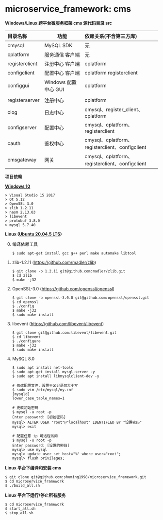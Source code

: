 # microservice_framework: cms

**Windows/Linux 跨平台微服务框架 cms 源代码目录 src**

| 目录名称       | 功能      | 依赖关系(不含第三方库) |
| :------------- | --------- | :------------- |
| cmysql         | MySQL SDK            | 无 |
| cplatform      | 服务通信 客户端         | 无 |
| registerclient | 注册中心 客户端         | cplatform                                       |
| configclient   | 配置中心 客户端         | cplatform registerclient                        |
| configgui      | Windows 配置中心 GUI | cplatform                                       |
|                |                      |                                                 |
| registerserver | 注册中心             | cplatform                                       |
| clog           | 日志中心             | cmysql、register_client、cplatform              |
| configserver   | 配置中心             | cmysql、cplatform、registerclient               |
| cauth          | 鉴权中心             | cmysql、cplatform、registerclient、configclient |
| cmsgateway     | 网关                 | cmysql、cplatform、registerclient、configclient |



**项目依赖**

**[Windows 10](https://en.wikipedia.org/wiki/Windows_10)**

```
> Visual Studio 15 2017
> Qt 5.12
> OpenSSL 3.0
> zlib 1.2.11
> nasm 2.13.03
> libevent
> protobuf 3.8.0
> mysql 5.7.40
```



**Linux ([Ubuntu 20.04.5 LTS](https://releases.ubuntu.com/focal))**

0. 编译依赖工具

   ```shell
   $ sudo apt-get install gcc g++ perl make automake libtool
   ```

1. zlib-1.2.11 (https://github.com/madler/zlib)

   ```shell
   $ git clone -b 1.2.11 git@github.com:madler/zlib.git
   $ cd zlib
   $ make -j32
   ```

2. OpenSSL-3.0 (https://github.com/openssl/openssl)

   ```shell
   $ git clone -b openssl-3.0.0 git@github.com:openssl/openssl.git
   $ cd openssl
   $ ./config
   $ make -j32
   $ sudo make install
   ```

3. libevent (https://github.com/libevent/libevent)

   ```shell
   $ git clone git@github.com:libevent/libevent.git
   $ cd libevent
   $ ./configure
   $ make -j32
   $ sudo make install
   ```

4. MySQL 8.0

   ```shell
   $ sudo apt install net-tools
   $ sudo apt-get install mysql-server -y
   $ sudo apt install libmysqlclient-dev -y
   
   # 修改配置文件，设置不区分语句大小写
   $ sudo vim /etc/mysql/my.cnf
   [mysqld]
   lower_case_table_names=1
   
   # 更改初始密码
   $ mysql -u root -p
   Enter password: [初始密码]
   mysql> ALTER USER "root"@"localhost" IDENTIFIED BY "设置密码"
   mysql> exit
   
   # 配置任意 ip 可远程访问
   $ mysql -u root -p
   Enter password: [设置的密码]
   mysql> use mysql
   mysql> update user set host="%" where user="root";
   mysql> flush privileges;
   ```

   

**Linux 平台下编译和安装 cms**

```shell
$ git clone git@github.com:shuming1998/microservice_framework.git
$ cd microservice_framework
$ ./build_all.sh
```



**Linux 平台下运行/停止所有服务**

```shell
$ cd microservice_framework
$ start_all.sh
$ stop_all.sh
```

